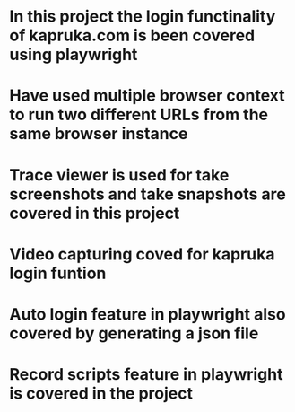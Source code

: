 ﻿# In this project the login functinality of kapruka.com is been covered using playwright
 # Have used multiple browser context to run two different URLs from the same browser instance
 # Trace viewer is used for take screenshots and take snapshots are covered in this project
 # Video capturing coved for kapruka login funtion
 # Auto login feature in playwright also covered by generating a json file
 # Record scripts feature in playwright is covered in the project
